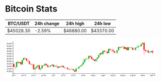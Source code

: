 # Bitcoin Stats

BTC/USDT|24h change|24h high|24h low|
|---|---|---|---|
|$45028.30|-2.59%|$46880.00|$43370.00|

<img src="./chart.svg">
